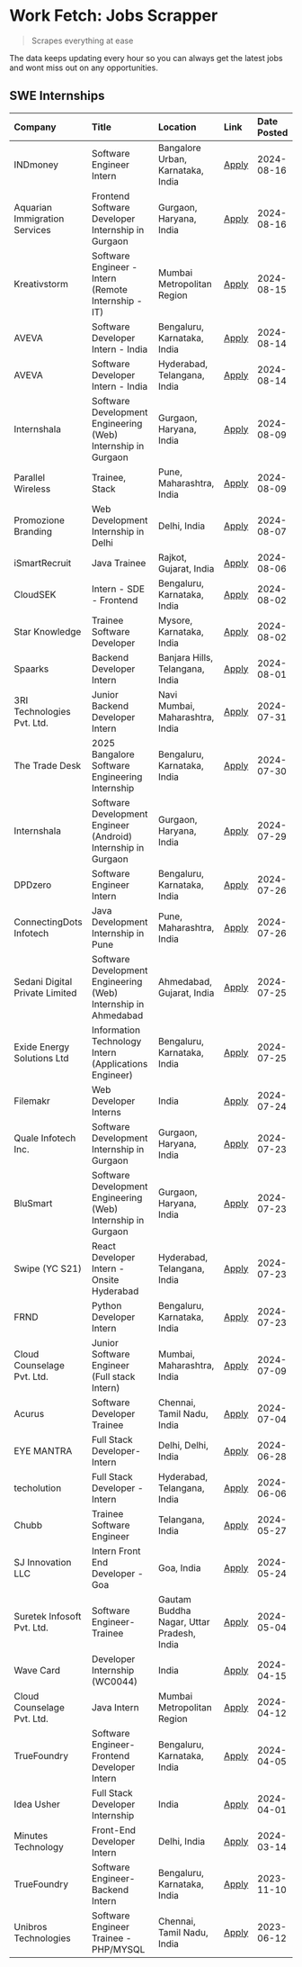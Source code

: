 # Work Fetch: Jobs Scrapper
> Scrapes everything at ease

The data keeps updating every hour so you can always get the latest jobs and wont miss out on any opportunities.

## SWE Internships
<!--START_SECTION:workfetch-->
| Company                        | Title                                                          | Location                                  | Link                                                                                                                                                                                                                                                                                             | Date Posted   |
|:-------------------------------|:---------------------------------------------------------------|:------------------------------------------|:-------------------------------------------------------------------------------------------------------------------------------------------------------------------------------------------------------------------------------------------------------------------------------------------------|:--------------|
| INDmoney                       | Software Engineer Intern                                       | Bangalore Urban, Karnataka, India         | [Apply](https://in.linkedin.com/jobs/view/software-engineer-intern-at-indmoney-4002448295?position=18&pageNum=0&refId=EbNjlfv3br0aAfy64eSOBA%3D%3D&trackingId=Sm%2BfAfLaZylv9BSOm5Ji1g%3D%3D&trk=public_jobs_jserp-result_search-card)                                                           | 2024-08-16    |
| Aquarian Immigration Services  | Frontend Software Developer Internship in Gurgaon              | Gurgaon, Haryana, India                   | [Apply](https://in.linkedin.com/jobs/view/frontend-software-developer-internship-in-gurgaon-at-aquarian-immigration-services-4003119832?position=48&pageNum=0&refId=EbNjlfv3br0aAfy64eSOBA%3D%3D&trackingId=gqiBEkpJT%2FNm3bgldYMdSQ%3D%3D&trk=public_jobs_jserp-result_search-card)             | 2024-08-16    |
| Kreativstorm                   | Software Engineer - Intern (Remote Internship - IT)            | Mumbai Metropolitan Region                | [Apply](https://in.linkedin.com/jobs/view/software-engineer-intern-remote-internship-it-at-kreativstorm-4000458862?position=17&pageNum=0&refId=EbNjlfv3br0aAfy64eSOBA%3D%3D&trackingId=SZW3l6Pm8S9Ww2aNyhtxug%3D%3D&trk=public_jobs_jserp-result_search-card)                                    | 2024-08-15    |
| AVEVA                          | Software Developer Intern - India                              | Bengaluru, Karnataka, India               | [Apply](https://in.linkedin.com/jobs/view/software-developer-intern-india-at-aveva-3998279987?position=9&pageNum=0&refId=EbNjlfv3br0aAfy64eSOBA%3D%3D&trackingId=CSLf4YwMuV9zZCQJJDEArg%3D%3D&trk=public_jobs_jserp-result_search-card)                                                          | 2024-08-14    |
| AVEVA                          | Software Developer Intern - India                              | Hyderabad, Telangana, India               | [Apply](https://in.linkedin.com/jobs/view/software-developer-intern-india-at-aveva-3998281598?position=15&pageNum=0&refId=EbNjlfv3br0aAfy64eSOBA%3D%3D&trackingId=mm%2FjKotEcZLXQDiYfGAeeg%3D%3D&trk=public_jobs_jserp-result_search-card)                                                       | 2024-08-14    |
| Internshala                    | Software Development Engineering (Web) Internship in Gurgaon   | Gurgaon, Haryana, India                   | [Apply](https://in.linkedin.com/jobs/view/software-development-engineering-web-internship-in-gurgaon-at-internshala-3997620471?position=3&pageNum=0&refId=EbNjlfv3br0aAfy64eSOBA%3D%3D&trackingId=XFB%2BuyX%2FHWo6%2BAJk1w5MdA%3D%3D&trk=public_jobs_jserp-result_search-card)                   | 2024-08-09    |
| Parallel Wireless              | Trainee, Stack                                                 | Pune, Maharashtra, India                  | [Apply](https://in.linkedin.com/jobs/view/trainee-stack-at-parallel-wireless-3905689841?position=52&pageNum=0&refId=EbNjlfv3br0aAfy64eSOBA%3D%3D&trackingId=UzCqLbrCJz7%2BUB3VjkV4lQ%3D%3D&trk=public_jobs_jserp-result_search-card)                                                             | 2024-08-09    |
| Promozione Branding            | Web Development Internship in Delhi                            | Delhi, India                              | [Apply](https://in.linkedin.com/jobs/view/web-development-internship-in-delhi-at-promozione-branding-3995559880?position=44&pageNum=0&refId=EbNjlfv3br0aAfy64eSOBA%3D%3D&trackingId=%2BcNMamG6AWzmSTxgSs0AWg%3D%3D&trk=public_jobs_jserp-result_search-card)                                     | 2024-08-07    |
| iSmartRecruit                  | Java Trainee                                                   | Rajkot, Gujarat, India                    | [Apply](https://in.linkedin.com/jobs/view/java-trainee-at-ismartrecruit-3992301825?position=36&pageNum=0&refId=EbNjlfv3br0aAfy64eSOBA%3D%3D&trackingId=UWwZlNqoJFGDD5smtHuspQ%3D%3D&trk=public_jobs_jserp-result_search-card)                                                                    | 2024-08-06    |
| CloudSEK                       | Intern - SDE - Frontend                                        | Bengaluru, Karnataka, India               | [Apply](https://in.linkedin.com/jobs/view/intern-sde-frontend-at-cloudsek-3991574495?position=21&pageNum=0&refId=EbNjlfv3br0aAfy64eSOBA%3D%3D&trackingId=RCyFlwhQLQqfSZiDZIChTA%3D%3D&trk=public_jobs_jserp-result_search-card)                                                                  | 2024-08-02    |
| Star Knowledge                 | Trainee Software Developer                                     | Mysore, Karnataka, India                  | [Apply](https://in.linkedin.com/jobs/view/trainee-software-developer-at-star-knowledge-3991516161?position=58&pageNum=0&refId=EbNjlfv3br0aAfy64eSOBA%3D%3D&trackingId=jHOGov3uA1gOQJH6t%2FWPZg%3D%3D&trk=public_jobs_jserp-result_search-card)                                                   | 2024-08-02    |
| Spaarks                        | Backend Developer Intern                                       | Banjara Hills, Telangana, India           | [Apply](https://in.linkedin.com/jobs/view/backend-developer-intern-at-spaarks-3990226465?position=32&pageNum=0&refId=EbNjlfv3br0aAfy64eSOBA%3D%3D&trackingId=SwSIWPg0U3IZyMi15l2stQ%3D%3D&trk=public_jobs_jserp-result_search-card)                                                              | 2024-08-01    |
| 3RI Technologies Pvt. Ltd.     | Junior Backend Developer Intern                                | Navi Mumbai, Maharashtra, India           | [Apply](https://in.linkedin.com/jobs/view/junior-backend-developer-intern-at-3ri-technologies-pvt-ltd-3988819827?position=47&pageNum=0&refId=EbNjlfv3br0aAfy64eSOBA%3D%3D&trackingId=utTClMDAzekpeeGwQs8RmA%3D%3D&trk=public_jobs_jserp-result_search-card)                                      | 2024-07-31    |
| The Trade Desk                 | 2025 Bangalore Software Engineering Internship                 | Bengaluru, Karnataka, India               | [Apply](https://in.linkedin.com/jobs/view/2025-bangalore-software-engineering-internship-at-the-trade-desk-3987456531?position=7&pageNum=0&refId=EbNjlfv3br0aAfy64eSOBA%3D%3D&trackingId=K%2BxVDgNnqCn%2B2Ke3l%2Fh%2BjA%3D%3D&trk=public_jobs_jserp-result_search-card)                          | 2024-07-30    |
| Internshala                    | Software Development Engineer (Android) Internship in Gurgaon  | Gurgaon, Haryana, India                   | [Apply](https://in.linkedin.com/jobs/view/software-development-engineer-android-internship-in-gurgaon-at-internshala-3987153031?position=43&pageNum=0&refId=EbNjlfv3br0aAfy64eSOBA%3D%3D&trackingId=Nmgj7aJb4OXSZYtAn%2BQdaA%3D%3D&trk=public_jobs_jserp-result_search-card)                     | 2024-07-29    |
| DPDzero                        | Software Engineer Intern                                       | Bengaluru, Karnataka, India               | [Apply](https://in.linkedin.com/jobs/view/software-engineer-intern-at-dpdzero-3984918371?position=10&pageNum=0&refId=EbNjlfv3br0aAfy64eSOBA%3D%3D&trackingId=9jGIIWPNkajvfEDmY9Sktw%3D%3D&trk=public_jobs_jserp-result_search-card)                                                              | 2024-07-26    |
| ConnectingDots Infotech        | Java Development Internship in Pune                            | Pune, Maharashtra, India                  | [Apply](https://in.linkedin.com/jobs/view/java-development-internship-in-pune-at-connectingdots-infotech-3983314097?position=37&pageNum=0&refId=EbNjlfv3br0aAfy64eSOBA%3D%3D&trackingId=L8TD5O55xMdTaRMuzVIOIg%3D%3D&trk=public_jobs_jserp-result_search-card)                                   | 2024-07-26    |
| Sedani Digital Private Limited | Software Development Engineering (Web) Internship in Ahmedabad | Ahmedabad, Gujarat, India                 | [Apply](https://in.linkedin.com/jobs/view/software-development-engineering-web-internship-in-ahmedabad-at-sedani-digital-private-limited-3985017980?position=11&pageNum=0&refId=EbNjlfv3br0aAfy64eSOBA%3D%3D&trackingId=whkGN3J5aqZd%2Bs6u58HmUA%3D%3D&trk=public_jobs_jserp-result_search-card) | 2024-07-25    |
| Exide Energy Solutions Ltd     | Information Technology Intern (Applications Engineer)          | Bengaluru, Karnataka, India               | [Apply](https://in.linkedin.com/jobs/view/information-technology-intern-applications-engineer-at-exide-energy-solutions-ltd-3984276607?position=38&pageNum=0&refId=EbNjlfv3br0aAfy64eSOBA%3D%3D&trackingId=slCvxVGa5b8bFgDw3wB91Q%3D%3D&trk=public_jobs_jserp-result_search-card)                | 2024-07-25    |
| Filemakr                       | Web Developer Interns                                          | India                                     | [Apply](https://in.linkedin.com/jobs/view/web-developer-interns-at-filemakr-3981227003?position=40&pageNum=0&refId=EbNjlfv3br0aAfy64eSOBA%3D%3D&trackingId=w7ZS8AYYABHPpipb6Bdrqw%3D%3D&trk=public_jobs_jserp-result_search-card)                                                                | 2024-07-24    |
| Quale Infotech Inc.            | Software Development Internship in Gurgaon                     | Gurgaon, Haryana, India                   | [Apply](https://in.linkedin.com/jobs/view/software-development-internship-in-gurgaon-at-quale-infotech-inc-3981372174?position=14&pageNum=0&refId=EbNjlfv3br0aAfy64eSOBA%3D%3D&trackingId=Px7HhgOEBF%2FbvTECCuqCJg%3D%3D&trk=public_jobs_jserp-result_search-card)                               | 2024-07-23    |
| BluSmart                       | Software Development Engineering (Web) Internship in Gurgaon   | Gurgaon, Haryana, India                   | [Apply](https://in.linkedin.com/jobs/view/software-development-engineering-web-internship-in-gurgaon-at-blusmart-3981371374?position=24&pageNum=0&refId=EbNjlfv3br0aAfy64eSOBA%3D%3D&trackingId=0FmPezeat0x%2FmJFj84%2BhlA%3D%3D&trk=public_jobs_jserp-result_search-card)                       | 2024-07-23    |
| Swipe (YC S21)                 | React Developer Intern - Onsite Hyderabad                      | Hyderabad, Telangana, India               | [Apply](https://in.linkedin.com/jobs/view/react-developer-intern-onsite-hyderabad-at-swipe-yc-s21-3981326010?position=39&pageNum=0&refId=EbNjlfv3br0aAfy64eSOBA%3D%3D&trackingId=TagSs2RGSa4okXOqrooINg%3D%3D&trk=public_jobs_jserp-result_search-card)                                          | 2024-07-23    |
| FRND                           | Python Developer Intern                                        | Bengaluru, Karnataka, India               | [Apply](https://in.linkedin.com/jobs/view/python-developer-intern-at-frnd-3982901541?position=50&pageNum=0&refId=EbNjlfv3br0aAfy64eSOBA%3D%3D&trackingId=ktD0ZraFlq0MhH4pcrKLBQ%3D%3D&trk=public_jobs_jserp-result_search-card)                                                                  | 2024-07-23    |
| Cloud Counselage Pvt. Ltd.     | Junior Software Engineer (Full stack Intern)                   | Mumbai, Maharashtra, India                | [Apply](https://in.linkedin.com/jobs/view/junior-software-engineer-full-stack-intern-at-cloud-counselage-pvt-ltd-3967725851?position=20&pageNum=0&refId=EbNjlfv3br0aAfy64eSOBA%3D%3D&trackingId=v%2BLGlGSG9VrP5OlGEeNbNA%3D%3D&trk=public_jobs_jserp-result_search-card)                         | 2024-07-09    |
| Acurus                         | Software Developer Trainee                                     | Chennai, Tamil Nadu, India                | [Apply](https://in.linkedin.com/jobs/view/software-developer-trainee-at-acurus-3966912781?position=33&pageNum=0&refId=EbNjlfv3br0aAfy64eSOBA%3D%3D&trackingId=7B74TxXsuh74Cy7IpwOkYQ%3D%3D&trk=public_jobs_jserp-result_search-card)                                                             | 2024-07-04    |
| EYE MANTRA                     | Full Stack Developer- Intern                                   | Delhi, Delhi, India                       | [Apply](https://in.linkedin.com/jobs/view/full-stack-developer-intern-at-eye-mantra-3960988037?position=55&pageNum=0&refId=EbNjlfv3br0aAfy64eSOBA%3D%3D&trackingId=EhpP5x2XRXCn0oZa2YdicA%3D%3D&trk=public_jobs_jserp-result_search-card)                                                        | 2024-06-28    |
| techolution                    | Full Stack Developer - Intern                                  | Hyderabad, Telangana, India               | [Apply](https://in.linkedin.com/jobs/view/full-stack-developer-intern-at-techolution-3947911862?position=59&pageNum=0&refId=EbNjlfv3br0aAfy64eSOBA%3D%3D&trackingId=zlIIWndgbN4shtqPZFFHpA%3D%3D&trk=public_jobs_jserp-result_search-card)                                                       | 2024-06-06    |
| Chubb                          | Trainee Software Engineer                                      | Telangana, India                          | [Apply](https://in.linkedin.com/jobs/view/trainee-software-engineer-at-chubb-3955950075?position=30&pageNum=0&refId=EbNjlfv3br0aAfy64eSOBA%3D%3D&trackingId=dM4DBwLaFC1pd%2B5X%2Fn1vNQ%3D%3D&trk=public_jobs_jserp-result_search-card)                                                           | 2024-05-27    |
| SJ Innovation LLC              | Intern Front End Developer - Goa                               | Goa, India                                | [Apply](https://in.linkedin.com/jobs/view/intern-front-end-developer-goa-at-sj-innovation-llc-3931678611?position=13&pageNum=0&refId=EbNjlfv3br0aAfy64eSOBA%3D%3D&trackingId=FiBiBLw5THfonOQTpnpvRA%3D%3D&trk=public_jobs_jserp-result_search-card)                                              | 2024-05-24    |
| Suretek Infosoft Pvt. Ltd.     | Software Engineer-Trainee                                      | Gautam Buddha Nagar, Uttar Pradesh, India | [Apply](https://in.linkedin.com/jobs/view/software-engineer-trainee-at-suretek-infosoft-pvt-ltd-3916999948?position=34&pageNum=0&refId=EbNjlfv3br0aAfy64eSOBA%3D%3D&trackingId=rHbJTLkPe%2F%2BGw9ysaJA7qw%3D%3D&trk=public_jobs_jserp-result_search-card)                                        | 2024-05-04    |
| Wave Card                      | Developer Internship (WC0044)                                  | India                                     | [Apply](https://in.linkedin.com/jobs/view/developer-internship-wc0044-at-wave-card-3900079966?position=56&pageNum=0&refId=EbNjlfv3br0aAfy64eSOBA%3D%3D&trackingId=BG0RP1mVEg9i5WkXBwmcXg%3D%3D&trk=public_jobs_jserp-result_search-card)                                                         | 2024-04-15    |
| Cloud Counselage Pvt. Ltd.     | Java Intern                                                    | Mumbai Metropolitan Region                | [Apply](https://in.linkedin.com/jobs/view/java-intern-at-cloud-counselage-pvt-ltd-3896025667?position=46&pageNum=0&refId=EbNjlfv3br0aAfy64eSOBA%3D%3D&trackingId=1VIuDjCpmk1cspvhTcWv0g%3D%3D&trk=public_jobs_jserp-result_search-card)                                                          | 2024-04-12    |
| TrueFoundry                    | Software Engineer- Frontend Developer Intern                   | Bengaluru, Karnataka, India               | [Apply](https://in.linkedin.com/jobs/view/software-engineer-frontend-developer-intern-at-truefoundry-3887320206?position=26&pageNum=0&refId=EbNjlfv3br0aAfy64eSOBA%3D%3D&trackingId=yuBON50z2jpoav0luWCd7A%3D%3D&trk=public_jobs_jserp-result_search-card)                                       | 2024-04-05    |
| Idea Usher                     | Full Stack Developer Internship                                | India                                     | [Apply](https://in.linkedin.com/jobs/view/full-stack-developer-internship-at-idea-usher-3879565540?position=28&pageNum=0&refId=EbNjlfv3br0aAfy64eSOBA%3D%3D&trackingId=Q6sEqxoMWIrVlA164HNm2Q%3D%3D&trk=public_jobs_jserp-result_search-card)                                                    | 2024-04-01    |
| Minutes Technology             | Front-End Developer Intern                                     | Delhi, India                              | [Apply](https://in.linkedin.com/jobs/view/front-end-developer-intern-at-minutes-technology-3853712549?position=22&pageNum=0&refId=EbNjlfv3br0aAfy64eSOBA%3D%3D&trackingId=rV%2BRctK%2F%2FeaWEWjqKaHYkw%3D%3D&trk=public_jobs_jserp-result_search-card)                                           | 2024-03-14    |
| TrueFoundry                    | Software Engineer-Backend Intern                               | Bengaluru, Karnataka, India               | [Apply](https://in.linkedin.com/jobs/view/software-engineer-backend-intern-at-truefoundry-3779508170?position=49&pageNum=0&refId=EbNjlfv3br0aAfy64eSOBA%3D%3D&trackingId=z2i9Vbh9XPwm8qpI6uqGlw%3D%3D&trk=public_jobs_jserp-result_search-card)                                                  | 2023-11-10    |
| Unibros Technologies           | Software Engineer Trainee - PHP/MYSQL                          | Chennai, Tamil Nadu, India                | [Apply](https://in.linkedin.com/jobs/view/software-engineer-trainee-php-mysql-at-unibros-technologies-3656599241?position=53&pageNum=0&refId=EbNjlfv3br0aAfy64eSOBA%3D%3D&trackingId=joodYCtJGij0IYZ13YCHfg%3D%3D&trk=public_jobs_jserp-result_search-card)                                      | 2023-06-12    |
<!--END_SECTION:workfetch-->
